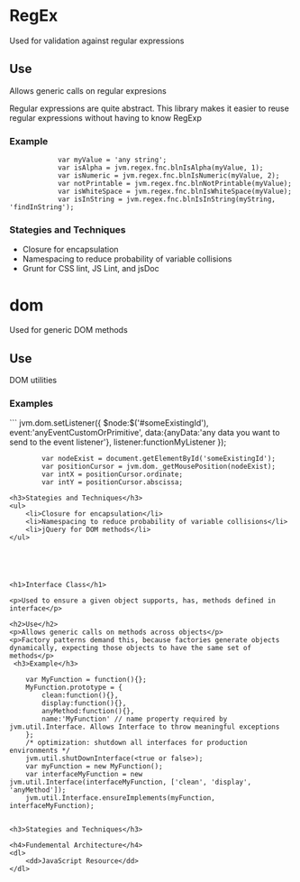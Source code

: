 <h1>RegEx</h1>
 
<p>Used for validation against regular expressions</p>

<h2>Use</h2>
<p>Allows generic calls on regular expresions</p>
<p>Regular expressions are quite abstract. This library makes it easier to reuse regular expressions without having to know RegExp</p>
 <h3>Example</h3>

```
            var myValue = 'any string';
            var isAlpha = jvm.regex.fnc.blnIsAlpha(myValue, 1);
            var isNumeric = jvm.regex.fnc.blnIsNumeric(myValue, 2);
            var notPrintable = jvm.regex.fnc.blnNotPrintable(myValue);
            var isWhiteSpace = jvm.regex.fnc.blnIsWhiteSpace(myValue);
            var isInString = jvm.regex.fnc.blnIsInString(myString, 'findInString');

```

<h3>Stategies and Techniques</h3>
<ul>
	<li>Closure for encapsulation</li>
	<li>Namespacing to reduce probability of variable collisions</li>
	<li>Grunt for CSS lint, JS Lint, and jsDoc</li>
</ul>



<h1>dom</h1>
 
<p>Used for generic DOM methods</p>

<h2>Use</h2>
<p>DOM utilities</p>
<p></p>
 <h3>Examples</h3>
```
            jvm.dom.setListener({
                $node:$('#someExistingId'),
                event:'anyEventCustomOrPrimitive',
                data:{anyData:'any data you want to send to the event listener'},
                listener:functionMyListener
            });

            var nodeExist = document.getElementById('someExistingId');
            var positionCursor = jvm.dom._getMousePosition(nodeExist);
            var intX = positionCursor.ordinate;
            var intY = positionCursor.abscissa;

```
<h3>Stategies and Techniques</h3>
<ul>
    <li>Closure for encapsulation</li>
    <li>Namespacing to reduce probability of variable collisions</li>
    <li>jQuery for DOM methods</li>
</ul>





<h1>Interface Class</h1>
 
<p>Used to ensure a given object supports, has, methods defined in interface</p>

<h2>Use</h2>
<p>Allows generic calls on methods across objects</p>
<p>Factory patterns demand this, because factories generate objects dynamically, expecting those objects to have the same set of methods</p>
 <h3>Example</h3>

```
		var MyFunction = function(){};
	 	MyFunction.prototype = {
	 		clean:function(){},
	 		display:function(){},
	 		anyMethod:function(){},
	 		name:'MyFunction' // name property required by jvm.util.Interface. Allows Interface to throw meaningful exceptions
	 	};
		/* optimization: shutdown all interfaces for production environments */
		jvm.util.shutDownInterface(<true or false>);
		var myFunction = new MyFunction();
		var interfaceMyFunction = new jvm.util.Interface(interfaceMyFunction, ['clean', 'display', 'anyMethod']);
		jvm.util.Interface.ensureImplements(myFunction, interfaceMyFunction);	

```

<h3>Stategies and Techniques</h3>

<h4>Fundemental Architecture</h4>
<dl>
	<dd>JavaScript Resource</dd>
</dl>






 

 